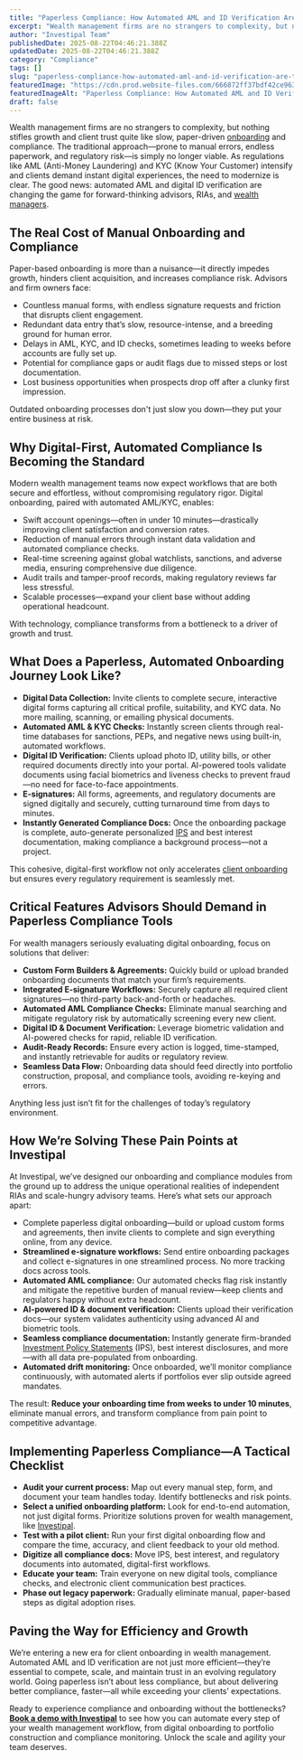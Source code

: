 ```yaml
---
title: "Paperless Compliance: How Automated AML and ID Verification Are Transforming Wealth Management Onboarding"
excerpt: "Wealth management firms are no strangers to complexity, but nothing stifles growth and client trust quite like slow, paper-driven onboarding and compliance."
author: "Investipal Team"
publishedDate: 2025-08-22T04:46:21.388Z
updatedDate: 2025-08-22T04:46:21.388Z
category: "Compliance"
tags: []
slug: "paperless-compliance-how-automated-aml-and-id-verification-are-transforming-wealth-management-onboarding"
featuredImage: "https://cdn.prod.website-files.com/666872ff37bdf42ce9637d77/685ccaa7df215095c38ecd9b_structure-light-led-movement-158826.jpeg"
featuredImageAlt: "Paperless Compliance: How Automated AML and ID Verification Are Transforming Wealth Management Onboarding"
draft: false
---
```

<p>
Wealth management firms are no strangers to complexity, but nothing stifles growth and client trust quite like slow, paper-driven <a href="/blog/onboarding">onboarding</a> and compliance. The traditional approach—prone to manual errors, endless paperwork, and regulatory risk—is simply no longer viable. As regulations like AML (Anti-Money Laundering) and KYC (Know Your Customer) intensify and clients demand instant digital experiences, the need to modernize is clear. The good news: automated AML and digital ID verification are changing the game for forward-thinking advisors, RIAs, and <a href="/segments/wealth-managers">wealth managers</a>.
</p>

<h2>The Real Cost of Manual Onboarding and Compliance</h2>
<p>
Paper-based onboarding is more than a nuisance—it directly impedes growth, hinders client acquisition, and increases compliance risk. Advisors and firm owners face:
</p>
<ul><li>Countless manual forms, with endless signature requests and friction that disrupts client engagement.</li><li>Redundant data entry that’s slow, resource-intense, and a breeding ground for human error.</li><li>Delays in AML, KYC, and ID checks, sometimes leading to weeks before accounts are fully set up.</li><li>Potential for compliance gaps or audit flags due to missed steps or lost documentation.</li><li>Lost business opportunities when prospects drop off after a clunky first impression.</li></ul>
<p>Outdated onboarding processes don't just slow you down—they put your entire business at risk.</p>

<h2>Why Digital-First, Automated Compliance Is Becoming the Standard</h2>
<p>
Modern wealth management teams now expect workflows that are both secure and effortless, without compromising regulatory rigor. Digital onboarding, paired with automated AML/KYC, enables:
</p>
<ul><li>Swift account openings—often in under 10 minutes—drastically improving client satisfaction and conversion rates.</li><li>Reduction of manual errors through instant data validation and automated compliance checks.</li><li>Real-time screening against global watchlists, sanctions, and adverse media, ensuring comprehensive due diligence.</li><li>Audit trails and tamper-proof records, making regulatory reviews far less stressful.</li><li>Scalable processes—expand your client base without adding operational headcount.</li></ul>
<p>
With technology, compliance transforms from a bottleneck to a driver of growth and trust.
</p>

<h2>What Does a Paperless, Automated Onboarding Journey Look Like?</h2>
<ul><li><strong>Digital Data Collection:</strong> Invite clients to complete secure, interactive digital forms capturing all critical profile, suitability, and KYC data. No more mailing, scanning, or emailing physical documents.</li><li><strong>Automated AML & KYC Checks:</strong> Instantly screen clients through real-time databases for sanctions, PEPs, and negative news using built-in, automated workflows.</li><li><strong>Digital ID Verification:</strong> Clients upload photo ID, utility bills, or other required documents directly into your portal. AI-powered tools validate documents using facial biometrics and liveness checks to prevent fraud—no need for face-to-face appointments.</li><li><strong>E-signatures:</strong> All forms, agreements, and regulatory documents are signed digitally and securely, cutting turnaround time from days to minutes.</li><li><strong>Instantly Generated Compliance Docs:</strong> Once the onboarding package is complete, auto-generate personalized <a href="/features/investment-policy-statements">IPS</a> and best interest documentation, making compliance a background process—not a project.</li></ul>
<p>
This cohesive, digital-first workflow not only accelerates <a href="/features/client-acquisition">client onboarding</a> but ensures every regulatory requirement is seamlessly met.
</p>

<h2>Critical Features Advisors Should Demand in Paperless Compliance Tools</h2>
<p>
For wealth managers seriously evaluating digital onboarding, focus on solutions that deliver:</p>
<ul><li><strong>Custom Form Builders & Agreements:</strong> Quickly build or upload branded onboarding documents that match your firm’s requirements.</li><li><strong>Integrated E-signature Workflows:</strong> Securely capture all required client signatures—no third-party back-and-forth or headaches.</li><li><strong>Automated AML Compliance Checks:</strong> Eliminate manual searching and mitigate regulatory risk by automatically screening every new client.</li><li><strong>Digital ID & Document Verification:</strong> Leverage biometric validation and AI-powered checks for rapid, reliable ID verification.</li><li><strong>Audit-Ready Records:</strong> Ensure every action is logged, time-stamped, and instantly retrievable for audits or regulatory review.</li><li><strong>Seamless Data Flow:</strong> Onboarding data should feed directly into portfolio construction, proposal, and compliance tools, avoiding re-keying and errors.</li></ul>
<p>
Anything less just isn’t fit for the challenges of today’s regulatory environment.
</p>

<h2>How We’re Solving These Pain Points at Investipal</h2>
<p>
At Investipal, we’ve designed our onboarding and compliance modules from the ground up to address the unique operational realities of independent RIAs and scale-hungry advisory teams. Here’s what sets our approach apart:
</p>
<ul>
<li>Complete paperless digital onboarding—build or upload custom forms and agreements, then invite clients to complete and sign everything online, from any device.</li>
<li><strong>Streamlined e-signature workflows:</strong> Send entire onboarding packages and collect e-signatures in one streamlined process. No more tracking docs across tools.</li>
<li><strong>Automated AML compliance:</strong> Our automated checks flag risk instantly and mitigate the repetitive burden of manual review—keep clients and regulators happy without extra headcount.</li>
<li><strong>AI-powered ID & document verification:</strong> Clients upload their verification docs—our system validates authenticity using advanced AI and biometric tools.</li>
<li><strong>Seamless compliance documentation:</strong> Instantly generate firm-branded <a href="/features/investment-policy-statements">Investment Policy Statements</a> (IPS), best interest disclosures, and more—with all data pre-populated from onboarding.</li>
<li><strong>Automated drift monitoring:</strong> Once onboarded, we’ll monitor compliance continuously, with automated alerts if portfolios ever slip outside agreed mandates.</li>
</ul>
<p>
The result: <strong>Reduce your onboarding time from weeks to under 10 minutes</strong>, eliminate manual errors, and transform compliance from pain point to competitive advantage.
</p>

<h2>Implementing Paperless Compliance—A Tactical Checklist</h2>
<ul><li><strong>Audit your current process:</strong> Map out every manual step, form, and document your team handles today. Identify bottlenecks and risk points.</li><li><strong>Select a unified onboarding platform:</strong> Look for end-to-end automation, not just digital forms. Prioritize solutions proven for wealth management, like <a href="/book-a-demo" target="_blank">Investipal</a>.</li><li><strong>Test with a pilot client:</strong> Run your first digital onboarding flow and compare the time, accuracy, and client feedback to your old method.</li><li><strong>Digitize all compliance docs:</strong> Move IPS, best interest, and regulatory documents into automated, digital-first workflows.</li><li><strong>Educate your team:</strong> Train everyone on new digital tools, compliance checks, and electronic client communication best practices.</li><li><strong>Phase out legacy paperwork:</strong> Gradually eliminate manual, paper-based steps as digital adoption rises.</li></ul>

<h2>Paving the Way for Efficiency and Growth</h2>
<p>
We’re entering a new era for client onboarding in wealth management. Automated AML and ID verification are not just more efficient—they’re essential to compete, scale, and maintain trust in an evolving regulatory world. Going paperless isn’t about less compliance, but about delivering better compliance, faster—all while exceeding your clients’ expectations.
</p>
<p>
Ready to experience compliance and onboarding without the bottlenecks? <strong><a href="/book-a-demo" target="_blank">Book a demo with Investipal</a></strong> to see how you can automate every step of your wealth management workflow, from digital onboarding to portfolio construction and compliance monitoring. Unlock the scale and agility your team deserves.
</p>
